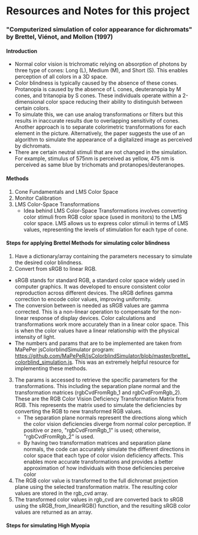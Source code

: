 # Resources and Notes for this project

### "Computerized simulation of color appearance for dichromats" by Brettel, Viénot, and Mollon (1997)

#### Introduction
- Normal color vision is trichromatic relying on absorption of photons by three type of cones: Long (L), Medium (M), and Short (S). This enables perception of all colors in a 3D space.
- Color blindness is typically caused by the absence of these cones. Protanopia is caused by the absence of L cones, deuteranopia by M cones, and tritanopia by S cones. These individuals operate within a 2-dimensional color space reducing their ability to distinguish between certain colors.
- To simulate this, we can use analog transformations or filters but this results in inaccurate results due to overlapping sensitivity of cones. Another approach is to separate colorimetric transformations for each element in the picture. Alternatively, the paper suggests the use of an algorithm to simulate the appearance of a digitalized image as perceived by dichromats.
- There are certain neutral stimuli that are not changed in the simulation. For example, stimulus of 575nm is perceived as yellow, 475 nm is perceived as same blue by trichomats and protanopes/deuteranopes.

#### Methods
1. Cone Fundamentals and LMS Color Space
2. Monitor Calibration
3. LMS Color-Space Transformations
   * Idea behind LMS Color-Space Transformations involves converting color stimuli from RGB color space (used in monitors) to the LMS color space. LMS allows us to express color stimuli in terms of LMS values, representing the levels of stimulation for each type of cone.

#### Steps for applying Brettel Methods for simulating color blindness
1. Have a dictionary/array containing the parameters necessary to simulate the desired color blindness.
2. Convert from sRGB to linear RGB.
  * sRGB stands for standard RGB, a standard color space widely used in computer graphics. It was developed to ensure consistent color reproduction across different devices. The sRGB defines gamma correction to encode color values, improving uniformity.
  * The conversion between is needed as sRGB values are gamma corrected. This is a non-linear operation to compensate for the non-linear response of display devices. Color calculations and transformations work more accurately than in a linear color space. This is when the color values have a linear relationship with the physical intensity of light.
  * The numbers and params that are to be implemented are taken from MaPePer jsColorblindSimulator program: https://github.com/MaPePeR/jsColorblindSimulator/blob/master/brettel_colorblind_simulation.js. This was an extremely helpful resource for implementing these methods.
3. The params is accessed to retrieve the specific parameters for the transformations. This including the separation plane normal and the transformation matrices (rgbCvdFromRgb_1 and rgbCvdFromRgb_2). These are the RGB Color Vision Deficiency Transformation Matrix from RGB. This represents the matrix used to simulate the deficiencies by converting the RGB to new transformed RGB values.
   * The separation plane normals represent the directions along which the color vision deficiencies diverge from normal color perception. If positive or zero, "rgbCvdFromRgb_1" is used; otherwise, "rgbCvdFromRgb_2" is used.
   * By having two transformation matrices and separation plane normals, the code can accurately simulate the different directions in color space that each type of color vision deficiency affects. This enables more accurate transformations and provides a better approximation of how individuals with those deficiencies perceive color
4. The RGB color value is transformed to the full dichromat projection plane using the selected transformation matrix. The resulting color values are stored in the rgb_cvd array.
5. The transformed color values in rgb_cvd are converted back to sRGB using the sRGB_from_linearRGB() function, and the resulting sRGB color values are returned as an array.

#### Steps for simulating High Myopia

